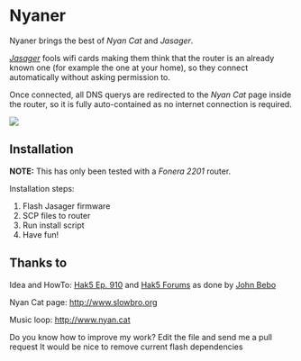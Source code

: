 Nyaner
======

Nyaner brings the best of *Nyan Cat* and *Jasager*.

[*Jasager*](http://www.digininja.org/jasager/) fools wifi cards making them think that the router is an already known one (for example the one at your home), so they connect automatically without asking permission to.

Once connected, all DNS querys are redirected to the *Nyan Cat* page inside the router, so it is fully auto-contained as no internet connection is required.

<img style="float:center" src="https://github.com/chiva/Nyaner/raw/master/images/nyan.png" />

Installation
------------

**NOTE:** This has only been tested with a *Fonera 2201* router.

Installation steps:

1. Flash Jasager firmware
2. SCP files to router
3. Run install script
4. Have fun!

Thanks to
---------

Idea and  HowTo: [Hak5 Ep. 910](http://www.hak5.org/episodes/episode-910) and [Hak5 Forums](http://www.hak5.org/forums/index.php?showtopic=17379) as done by [John Bebo](http://beboblog.johnbebo.com/2010/03/13/fon2100-and-jasager.aspx)

Nyan Cat page: http://www.slowbro.org

Music loop: http://www.nyan.cat

Do you know how to improve my work? Edit the file and send me a pull request
It would be nice to remove current flash dependencies